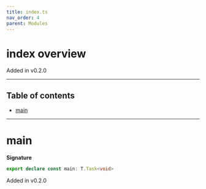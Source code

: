 ```yaml
---
title: index.ts
nav_order: 4
parent: Modules
---
```


# index overview

Added in v0.2.0

---

<h2 class="text-delta">Table of contents</h2>

- [main](#main)

---

# main

**Signature**

```ts
export declare const main: T.Task<void>
```

Added in v0.2.0
